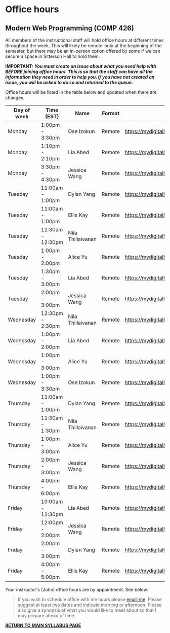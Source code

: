 # Office hours

## Modern Web Programming (COMP 426)

All members of the instructional staff will hold office hours at different times throughout the week. 
This will likely be remote-only at the beginning of the semester, but there may be an in-person option offered by some if we can secure a space in Sitterson Hall to hold them.

**IMPORTANT: _You must create an issue about what you need help with BEFORE joining office hours. This is so that the staff can have all the information they need in order to help you. If you have not created an issue, you will be asked to do so and returned to the queue._**

Office hours will be listed in the table below and updated when there are changes.

| Day of week | Time (EST) | Name | Format | Location | 
| --- | --- | --- | --- | --- |
| Monday | 1:00pm - 3:30pm | Ose Izokun | Remote | https://mydigitalhand.org/enrollment/34131 |
| Monday | 1:10pm - 2:10pm | Lia Abed | Remote | https://mydigitalhand.org/enrollment/34131 |
| Monday | 3:30pm - 4:30pm | Jessica Wang | Remote | https://mydigitalhand.org/enrollment/34131 |
| Tuesday | 11:00am - 1:00pm | Dylan Yang | Remote | https://mydigitalhand.org/enrollment/34131 |
| Tuesday | 11:00am - 1:00pm | Ellis Kay | Remote | https://mydigitalhand.org/enrollment/34131 |
| Tuesday | 11:30am - 12:30pm | Nila Thillaivanan | Remote | https://mydigitalhand.org/enrollment/34131 |
| Tuesday | 1:00pm - 2:00pm | Alice Yu | Remote | https://mydigitalhand.org/enrollment/34131 |
| Tuesday | 1:30pm - 3:00pm | Lia Abed | Remote | https://mydigitalhand.org/enrollment/34131 |
| Tuesday | 2:00pm - 3:00pm | Jessica Wang | Remote | https://mydigitalhand.org/enrollment/34131 |
| Wednesday | 12:30pm - 2:30pm | Nila Thillaivanan | Remote | https://mydigitalhand.org/enrollment/34131 |
| Wednesday | 1:00pm - 2:00pm | Lia Abed | Remote | https://mydigitalhand.org/enrollment/34131 |
| Wednesday | 1:00pm - 3:00pm | Alice Yu | Remote | https://mydigitalhand.org/enrollment/34131 |
| Wednesday | 1:00pm - 3:30pm | Ose Izokun | Remote | https://mydigitalhand.org/enrollment/34131 |
| Thursday | 11:00am - 1:00pm | Dylan Yang | Remote | https://mydigitalhand.org/enrollment/34131 |
| Thursday | 11:30am - 1:30pm | Nila Thillaivanan | Remote | https://mydigitalhand.org/enrollment/34131 |
| Thursday | 1:00pm - 3:00pm | Alice Yu | Remote | https://mydigitalhand.org/enrollment/34131 |
| Thursday | 2:00pm - 3:00pm | Jessica Wang | Remote | https://mydigitalhand.org/enrollment/34131 |
| Thursday | 4:00pm - 6:00pm | Ellis Kay | Remote | https://mydigitalhand.org/enrollment/34131 |
| Friday | 10:00am - 11:30pm | Lia Abed | Remote | https://mydigitalhand.org/enrollment/34131 |
| Friday | 12:00pm - 2:00pm | Jessica Wang | Remote | https://mydigitalhand.org/enrollment/34131 |
| Friday | 2:00pm - 3:00pm | Dylan Yang | Remote | https://mydigitalhand.org/enrollment/34131 |
| Friday | 4:00pm - 5:00pm | Ellis Kay | Remote | https://mydigitalhand.org/enrollment/34131 |

Your instructor's (John) office hours are by appointment. See below. 

> If you wish to schedule office with me hours please <a href="mailto:john.d.martin.iii@unc.edu?subject=Office hours request">email me</a>. Please suggest at least two dates and indicate morning or afternoon. Please also give a synopsis of what you would like to meet about so that I may prepare ahead of time.

[**RETURN TO MAIN SYLLABUS PAGE**](https://github.com/comp426-2022-fall/syllabus/blob/main/README.md#instructional-staff)
